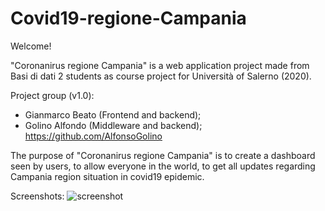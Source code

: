 # Covid19-regione-Campania

Welcome!

"Coronanirus regione Campania" is a web application project made from Basi di dati 2 students as course project for Università of Salerno (2020).

Project group (v1.0):
- Gianmarco Beato (Frontend and backend);
- Golino Alfondo (Middleware and backend); https://github.com/AlfonsoGolino

The purpose of "Coronanirus regione Campania" is to create a dashboard seen by users, to allow everyone in the world, to get all updates regarding Campania region situation in covid19 epidemic.

Screenshots:
![screenshot](https://user-images.githubusercontent.com/5273552/93324353-0f6d1f00-f816-11ea-94c0-681af3ae1723.png)

